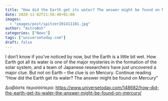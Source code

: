 ```yaml
---
title: "How did the Earth get its water? The answer might be found on Mercury"
date: 2020-11-02T21:56:40+01:00
images:
  - "images/post/spitzer201411101.jpg"
author: "AstroBot"
categories: ["News"]
tags: ["universetoday.com"]
draft: false
---
```


I don’t know if you’ve noticed by now, but the Earth is a little bit wet. How Earth got all its water is one of the major mysteries in the formation of the solar system, and a team of Japanese researchers have just uncovered a major clue. But not on Earth – the clue is on Mercury. Continue reading “How did the Earth get its water? The answer might be found on Mercury” 

Διαβάστε περισσότερα: https://www.universetoday.com/148682/how-did-the-earth-get-its-water-the-answer-might-be-found-on-mercury/
